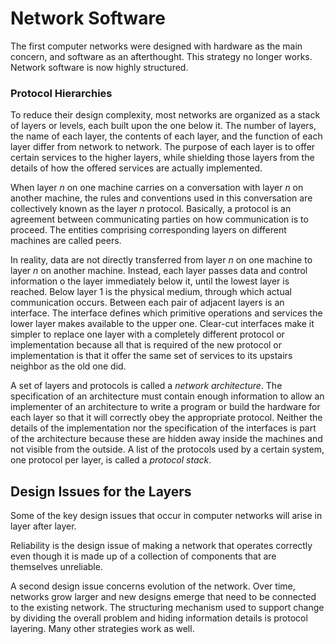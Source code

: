 # Network Software

The first computer networks were designed with hardware as the main concern, and software as an afterthought. This strategy no longer works. Network software is now highly structured.

### Protocol Hierarchies

To reduce their design complexity, most networks are organized as a stack of layers or levels, each built upon the one below it. The number of layers, the name of each layer, the contents of each layer, and the function of each layer differ from network to network. The purpose of each layer is to offer certain services to the higher layers, while shielding those layers from the details of how the offered services are actually implemented. 

When layer _n_ on one machine carries on a conversation with layer _n_ on another machine, the rules and conventions used in this conversation are collectively known as the layer _n_ protocol. Basically, a protocol is an agreement between communicating parties on how communication is to proceed. The entities comprising corresponding layers on different machines are called peers.

In reality, data are not directly transferred from layer _n_ on one machine to layer _n_ on another machine. Instead, each layer passes data and control information o the layer immediately below it, until the lowest layer is reached. Below layer 1 is the physical medium, through which actual communication occurs. Between each pair of adjacent layers is an interface. The interface defines which primitive operations and services the lower layer makes available to the upper one. Clear-cut interfaces make it simpler to replace one layer with a completely different protocol or implementation because all that is required of the new protocol or implementation is that it offer the same set of services to its upstairs neighbor as the old one did. 

A set of layers and protocols is called a _network architecture_. The specification of an architecture must contain enough information to allow an implementer of an architecture to write a program or build the hardware for each layer so that it will correctly obey the appropriate protocol. Neither the details of the implementation nor the specification of the interfaces is part of the architecture because these are hidden away inside the machines and not visible from the outside. A list of the protocols used by a certain system, one protocol per layer, is called a _protocol stack_. 

## Design Issues for the Layers

Some of the key design issues that occur in computer networks will arise in layer after layer. 

Reliability is the design issue of making a network that operates correctly even though it is made up of a collection of components that are themselves unreliable. 

A second design issue concerns evolution of the network. Over time, networks grow larger and new designs emerge that need to be connected to the existing network. The structuring mechanism used to support change by dividing the overall problem and hiding information details is protocol layering. Many other strategies work as well. 
